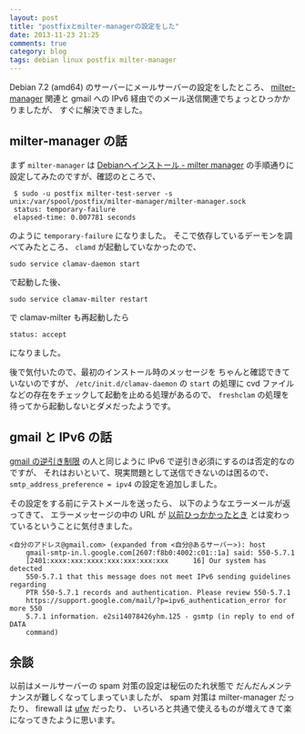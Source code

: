 ```yaml
---
layout: post
title: "postfixとmilter-managerの設定をした"
date: 2013-11-23 21:25
comments: true
category: blog
tags: debian linux postfix milter-manager
---
```

Debian 7.2 (amd64) のサーバーにメールサーバーの設定をしたところ、
[milter-manager](http://milter-manager.sourceforge.net/)
関連と gmail への IPv6 経由でのメール送信関連でちょっとひっかかりましたが、
すぐに解決できました。

<!--more-->

## milter-manager の話

まず `milter-manager` は
[Debianへインストール - milter manager](http://milter-manager.sourceforge.net/reference/ja/install-to-debian.html)
の手順通りに設定してみたのですが、確認のところで、

```
 $ sudo -u postfix milter-test-server -s unix:/var/spool/postfix/milter-manager/milter-manager.sock
 status: temporary-failure
 elapsed-time: 0.007781 seconds
```

のように `temporary-failure` になりました。
そこで依存しているデーモンを調べてみたところ、
`clamd` が起動していなかったので、

    sudo service clamav-daemon start

で起動した後、

    sudo service clamav-milter restart

で clamav-milter も再起動したら

    status: accept

になりました。

後で気付いたので、最初のインストール時のメッセージを
ちゃんと確認できていないのですが、
`/etc/init.d/clamav-daemon` の `start`
の処理に cvd ファイルなどの存在をチェックして起動を止める処理があるので、
`freshclam` の処理を待ってから起動しないとダメだったようです。

## gmail と IPv6 の話

[gmail の逆引き制限](http://ya.maya.st/d/201308c.html#s20130822_1)
の人と同じように IPv6 で逆引き必須にするのは否定的なのですが、
それはおいといて、現実問題として送信できないのは困るので、
`smtp_address_preference = ipv4` の設定を追加しました。

その設定をする前にテストメールを送ったら、
以下のようなエラーメールが返ってきて、
エラーメッセージの中の URL が
[以前ひっかかったとき](http://www.postfix-jp.info/ML/arc-2.5/msg00237.html)
とは変わっているということに気付きました。

```
<自分のアドレス@gmail.com> (expanded from <自分@あるサーバー>): host
    gmail-smtp-in.l.google.com[2607:f8b0:4002:c01::1a] said: 550-5.7.1
    [2401:xxxx:xxx:xxxx:xxx:xxx:xxx:xxx      16] Our system has detected
    550-5.7.1 that this message does not meet IPv6 sending guidelines regarding
    PTR 550-5.7.1 records and authentication. Please review 550-5.7.1
    https://support.google.com/mail/?p=ipv6_authentication_error for more 550
    5.7.1 information. e2si14078426yhm.125 - gsmtp (in reply to end of DATA
    command)
```

## 余談

以前はメールサーバーの spam 対策の設定は秘伝のたれ状態で
だんだんメンテナンスが難しくなってしまっていましたが、
spam 対策は milter-manager だったり、
firewall は [ufw](https://packages.debian.org/ufw) だったり、
いろいろと共通で使えるものが増えてきて楽になってきたように思います。
